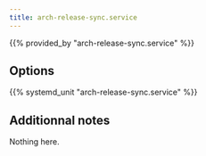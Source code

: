 ```yaml
---
title: arch-release-sync.service
---
```


{{% provided_by "arch-release-sync.service" %}}

## Options

{{% systemd_unit "arch-release-sync.service" %}}

## Additionnal notes

Nothing here.